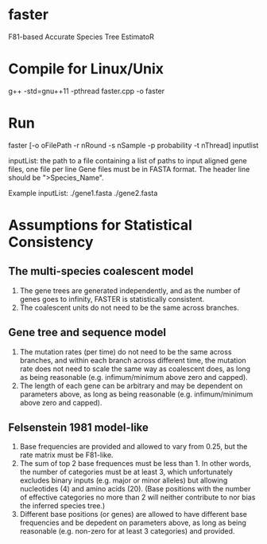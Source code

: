 # faster
F81-based Accurate Species Tree EstimatoR

# Compile for Linux/Unix
g++ -std=gnu++11 -pthread faster.cpp -o faster

# Run
faster [-o oFilePath -r nRound -s nSample -p probability -t nThread] inputlist

inputList: the path to a file containing a list of paths to input aligned gene files, one file per line
Gene files must be in FASTA format. The header line should be ">Species_Name".

Example inputList:
./gene1.fasta
./gene2.fasta

# Assumptions for Statistical Consistency
## The multi-species coalescent model
1. The gene trees are generated independently, and as the number of genes goes to infinity, FASTER is statistically consistent.
2. The coalescent units do not need to be the same across branches.

## Gene tree and sequence model
1. The mutation rates (per time) do not need to be the same across branches, and within each branch across different time, the mutation rate does not need to scale the same way as coalescent does, as long as being reasonable (e.g. infimum/minimum above zero and capped).
2. The length of each gene can be arbitrary and may be dependent on parameters above, as long as being reasonable (e.g. infimum/minimum above zero and capped).

## Felsenstein 1981 model-like
1. Base frequencies are provided and allowed to vary from 0.25, but the rate matrix must be F81-like.
2. The sum of top 2 base frequences must be less than 1. In other words, the number of categories must be at least 3, which unfortunately excludes binary inputs (e.g. major or minor alleles) but allowing nucleotides (4) and amino acids (20). (Base positions with the number of effective categories no more than 2 will neither contribute to nor bias the inferred species tree.)
3. Different base positions (or genes) are allowed to have different base frequencies and be depedent on parameters above, as long as being reasonable (e.g. non-zero for at least 3 categories) and provided.
